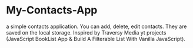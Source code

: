 # My-Contacts-App
a simple contacts application.
You can add, delete, edit contacts. They are saved on the local storage. Inspired by Traversy Media yt projects (JavaScript BookList App & Build A Filterable List With Vanilla JavaScript).
